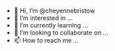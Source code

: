 - 👋 Hi, I’m @cheyennebristow
- 👀 I’m interested in ...
- 🌱 I’m currently learning ...
- 💞️ I’m looking to collaborate on ...
- 📫 How to reach me ...

<!---
cheyennebristow/cheyennebristow is a ✨ special ✨ repository because its `README.md` (this file) appears on your GitHub profile.
You can click the Preview link to take a look at your changes.
--->
